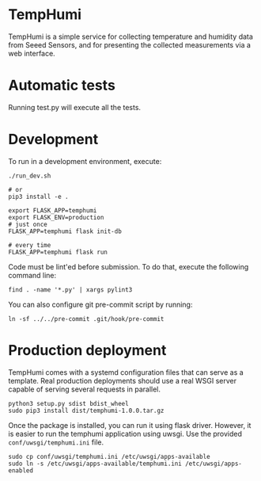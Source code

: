 TempHumi
========

TempHumi is a simple service for collecting temperature and humidity
data from Seeed Sensors, and for presenting the collected measurements
via a web interface.

Automatic tests
===============

Running test.py will execute all the tests.

Development
==================================

To run in a development environment, execute:
```
./run_dev.sh

# or
pip3 install -e .

export FLASK_APP=temphumi
export FLASK_ENV=production
# just once
FLASK_APP=temphumi flask init-db

# every time
FLASK_APP=temphumi flask run

```

Code must be lint'ed before submission. To do that, execute
the following command line:
```
find . -name '*.py' | xargs pylint3
```

You can also configure git pre-commit script by running:
```
ln -sf ../../pre-commit .git/hook/pre-commit
```


Production deployment
=====================

TempHumi comes with a systemd configuration files that can serve as
a template. Real production deployments should use a real WSGI server
capable of serving several requests in parallel.

```
python3 setup.py sdist bdist_wheel
sudo pip3 install dist/temphumi-1.0.0.tar.gz
```

Once the package is installed, you can run it using flask driver.
However, it is easier to run the temphumi application using uwsgi.
Use the provided `conf/uwsgi/temphumi.ini` file.
```
sudo cp conf/uwsgi/temphumi.ini /etc/uwsgi/apps-available
sudo ln -s /etc/uwsgi/apps-available/temphumi.ini /etc/uwsgi/apps-enabled
```
